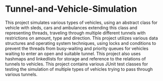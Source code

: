 # Tunnel-and-Vehicle-Simulation
This project simulates various types of vehicles, using an abstract class for vehicle with sleds, cars and ambulances extending this class and representing threads, traveling through multiple different tunnels with restrictions on amount, type and direction. This project utilizes various data structures and operating system techniques, using locks and conditions to prevent the threads from busy-waiting and priority queues for vehicles waiting to enter an open and suitable tunnel. This project also uses hashmaps and linkedlists for storage and reference to the relations of tunnels to vehicles. This project contains various JUnit test classes for testing the simulation of multiple types of vehicles trying to pass through various tunnels. 
